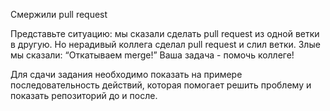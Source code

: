 Смержили pull request

Представьте ситуацию: мы сказали сделать pull request из одной ветки в другую. Но нерадивый коллега сделал pull request и слил ветки. Злые мы сказали: “Откатываем merge!” Ваша задача - помочь коллеге!

Для сдачи задания необходимо показать на примере последовательность действий, которая помогает решить проблему и показать репозиторий до и после.
